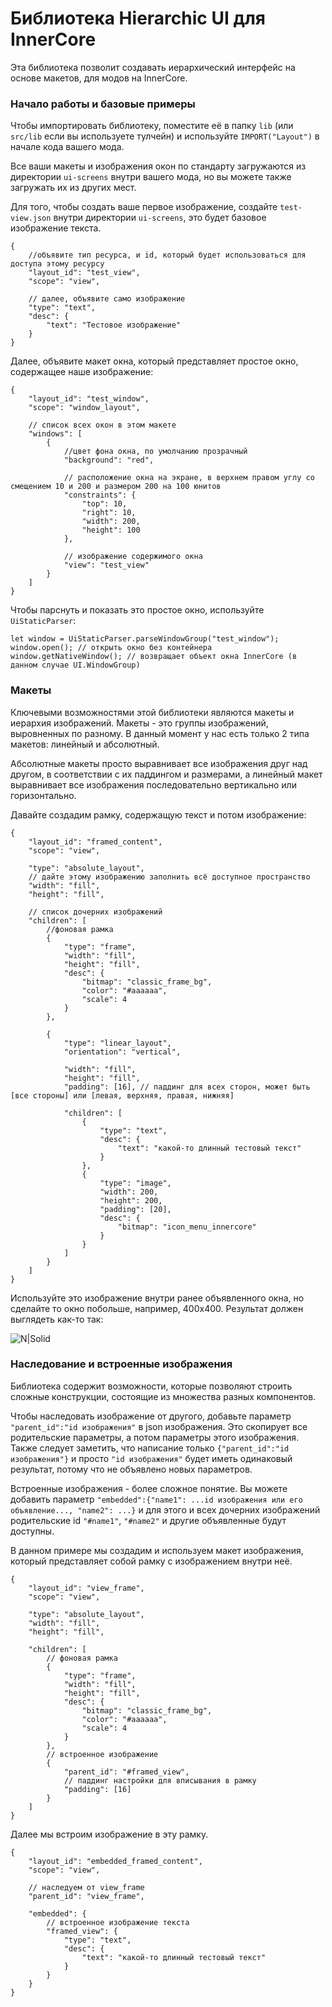 # Библиотека Hierarchic UI для InnerCore
Эта библиотека позволит создавать иерархический интерфейс на основе макетов, для модов на InnerCore.

### Начало работы и базовые примеры
Чтобы импортировать библиотеку, поместите её в папку `lib` (или `src/lib` если вы используете тулчейн) и используйте `IMPORT("Layout")` в начале кода вашего мода.

Все ваши макеты и изображения окон по стандарту загружаются из директории `ui-screens` внутри вашего мода, но вы можете также загружать их из других мест.

Для того, чтобы создать ваше первое изображение, создайте `test-view.json` внутри директории `ui-screens`, это будет базовое изображение текста.

```
{
    //объявите тип ресурса, и id, который будет использоваться для доступа этому ресурсу
    "layout_id": "test_view",
    "scope": "view",
    
    // далее, объявите само изображение
    "type": "text",
    "desc": {
        "text": "Тестовое изображение"
    }
}
```

Далее, объявите макет окна, который представляет простое окно, содержащее наше изображение:

```
{
    "layout_id": "test_window",
    "scope": "window_layout",
    
    // список всех окон в этом макете
    "windows": [
        {
            //цвет фона окна, по умолчанию прозрачный
            "background": "red",
            
            // расположение окна на экране, в верхнем правом углу со смещением 10 и 200 и размером 200 на 100 юнитов
            "constraints": {
                "top": 10,
                "right": 10,
                "width": 200,
                "height": 100
            },
            
            // изображение содержимого окна
            "view": "test_view"
        }
    ]
}
```

Чтобы парснуть и показать это простое окно, используйте `UiStaticParser`:
```
let window = UiStaticParser.parseWindowGroup("test_window");
window.open(); // открыть окно без контейнера
window.getNativeWindow(); // возвращает объект окна InnerCore (в данном случае UI.WindowGroup)
```

### Макеты

Ключевыми возможностями этой библиотеки являются макеты и иерархия изображений. Макеты - это группы изображений, выровненных по разному. В данный момент у нас есть только 2 типа макетов: линейный и абсолютный.

Абсолютные макеты просто выравнивает все изображения друг над другом, в соответствии с их паддингом и размерами, а линейный макет выравнивает все изображения последовательно вертикально или горизонтально.

Давайте создадим рамку, содержащую текст и потом изображение:
```
{
    "layout_id": "framed_content",
    "scope": "view",
    
    "type": "absolute_layout",
    // дайте этому изображению заполнить всё доступное пространство
    "width": "fill",
    "height": "fill",
    
    // список дочерних изображений
    "children": [
        //фоновая рамка
        {
            "type": "frame",
            "width": "fill",
            "height": "fill",
            "desc": {
                "bitmap": "classic_frame_bg",
                "color": "#aaaaaa",
                "scale": 4
            }
        },
        
        {
            "type": "linear_layout",
            "orientation": "vertical",
            
            "width": "fill",
            "height": "fill",
            "padding": [16], // паддинг для всех сторон, может быть [все стороны] или [левая, верхняя, правая, нижняя]
            
            "children": [
                {
                    "type": "text",
                    "desc": {
                        "text": "какой-то длинный тестовый текст"    
                    }
                },
                {
                    "type": "image",
                    "width": 200,
                    "height": 200,
                    "padding": [20],
                    "desc": {
                        "bitmap": "icon_menu_innercore"
                    }
                }
            ]
        }
    ]
}
```

Используйте это изображение внутри ранее объявленного окна, но сделайте то окно побольше, например, 400х400. Результат должен выглядеть как-то так:

![N|Solid](https://i.imgur.com/Kc4ZArg.png)


### Наследование и встроенные изображения
Библиотека содержит возможности, которые позволяют строить сложные конструкции, состоящие из множества разных компонентов.

Чтобы наследовать изображение от другого, добавьте параметр `"parent_id":"id изображения"` в json изображения. Это скопирует все родительские параметры, а потом параметры этого изображения. Также следует заметить, что написание только `{"parent_id":"id изображения"}` и просто `"id изображения"` будет иметь одинаковый результат, потому что не объявлено новых параметров.

Встроенные изображения - более сложное понятие. Вы можете добавить параметр `"embedded":{"name1": ...id изображения или его объявление..., "name2": ...}` и для этого и всех дочерних изображений родительские id `"#name1"`, `"#name2"` и другие объявленные будут доступны.

В данном примере мы создадим и используем макет изображения, который представляет собой рамку с изображением внутри неё.

```
{
    "layout_id": "view_frame",
    "scope": "view",
    
    "type": "absolute_layout",
    "width": "fill",
    "height": "fill",
    
    "children": [
        // фоновая рамка
        {
            "type": "frame",
            "width": "fill",
            "height": "fill",
            "desc": {
                "bitmap": "classic_frame_bg",
                "color": "#aaaaaa",
                "scale": 4
            }
        },
        // встроенное изображение
        {
            "parent_id": "#framed_view",
            // паддинг настройки для вписывания в рамку
            "padding": [16]
        }
    ]
}
```

Далее мы встроим изображение в эту рамку.
```
{
    "layout_id": "embedded_framed_content",
    "scope": "view",
    
    // наследуем от view_frame
    "parent_id": "view_frame",
    
    "embedded": {
        // встроенное изображение текста
        "framed_view": {
            "type": "text",
            "desc": {
                "text": "какой-то длинный тестовый текст"    
            }
        }
    }
}
```
